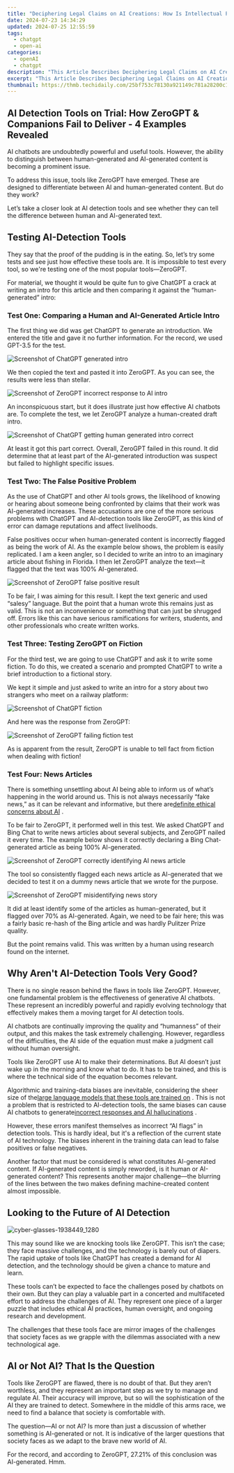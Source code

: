 ```yaml
---
title: "Deciphering Legal Claims on AI Creations: How Is Intellectual Property Managed?"
date: 2024-07-23 14:34:29
updated: 2024-07-25 12:55:59
tags:
  - chatgpt
  - open-ai
categories:
  - openAI
  - chatgpt
description: "This Article Describes Deciphering Legal Claims on AI Creations: How Is Intellectual Property Managed?"
excerpt: "This Article Describes Deciphering Legal Claims on AI Creations: How Is Intellectual Property Managed?"
thumbnail: https://thmb.techidaily.com/25bf753c78130a921149c781a28200c1963f284bc6d075e275272bdd4200ee96.jpg
---
```


## AI Detection Tools on Trial: How ZeroGPT & Companions Fail to Deliver - 4 Examples Revealed

 AI chatbots are undoubtedly powerful and useful tools. However, the ability to distinguish between human-generated and AI-generated content is becoming a prominent issue.

 To address this issue, tools like ZeroGPT have emerged. These are designed to differentiate between AI and human-generated content. But do they work?

 Let’s take a closer look at AI detection tools and see whether they can tell the difference between human and AI-generated text.

## Testing AI-Detection Tools

 They say that the proof of the pudding is in the eating. So, let’s try some tests and see just how effective these tools are. It is impossible to test every tool, so we're testing one of the most popular tools—ZeroGPT.

 For material, we thought it would be quite fun to give ChatGPT a crack at writing an intro for this article and then comparing it against the “human-generated” intro:

### Test One: Comparing a Human and AI-Generated Article Intro

 The first thing we did was get ChatGPT to generate an introduction. We entered the title and gave it no further information. For the record, we used GPT-3.5 for the test.

![Screenshot of ChatGPT generated intro](https://static1.makeuseofimages.com/wordpress/wp-content/uploads/2023/06/screenshot-of-chatgpt-generated-intro.jpg)

 We then copied the text and pasted it into ZeroGPT. As you can see, the results were less than stellar.

![Screenshot of ZeroGPT incorrect response to AI intro](https://static1.makeuseofimages.com/wordpress/wp-content/uploads/2023/06/screenshot-of-zerogpt-incorrect-response-to-ai-intro.jpg)

 An inconspicuous start, but it does illustrate just how effective AI chatbots are. To complete the test, we let ZeroGPT analyze a human-created draft intro.

![Screenshot of ChatGPT getting human generated intro correct](https://static1.makeuseofimages.com/wordpress/wp-content/uploads/2023/06/screenshot-of-chatgpt-getting-human-generated-intro-correct.jpg)

 At least it got this part correct. Overall, ZeroGPT failed in this round. It did determine that at least part of the AI-generated introduction was suspect but failed to highlight specific issues.

### Test Two: The False Positive Problem

 As the use of ChatGPT and other AI tools grows, the likelihood of knowing or hearing about someone being confronted by claims that their work was AI-generated increases. These accusations are one of the more serious problems with ChatGPT and AI-detection tools like ZeroGPT, as this kind of error can damage reputations and affect livelihoods.

 False positives occur when human-generated content is incorrectly flagged as being the work of AI. As the example below shows, the problem is easily replicated. I am a keen angler, so I decided to write an intro to an imaginary article about fishing in Florida. I then let ZeroGPT analyze the text—it flagged that the text was 100% AI-generated.

![Screenshot of ZeroGPT false positive result](https://static1.makeuseofimages.com/wordpress/wp-content/uploads/2023/06/screenshot-of-zerogpt-false-positive-result.jpg)

 To be fair, I was aiming for this result. I kept the text generic and used “salesy” language. But the point that a human wrote this remains just as valid. This is not an inconvenience or something that can just be shrugged off. Errors like this can have serious ramifications for writers, students, and other professionals who create written works.

### Test Three: Testing ZeroGPT on Fiction

 For the third test, we are going to use ChatGPT and ask it to write some fiction. To do this, we created a scenario and prompted ChatGPT to write a brief introduction to a fictional story.

 We kept it simple and just asked to write an intro for a story about two strangers who meet on a railway platform:

![Screenshot of ChatGPT fiction](https://static1.makeuseofimages.com/wordpress/wp-content/uploads/2023/06/screenshot-of-chatgpt-fiction.jpg)

And here was the response from ZeroGPT:

![Screenshot of ZeroGPT failing fiction test](https://static1.makeuseofimages.com/wordpress/wp-content/uploads/2023/06/screenshot-of-zerogpt-failing-fiction-test.jpg)

 As is apparent from the result, ZeroGPT is unable to tell fact from fiction when dealing with fiction!

### Test Four: News Articles

 There is something unsettling about AI being able to inform us of what’s happening in the world around us. This is not always necessarily “fake news,” as it can be relevant and informative, but there are[definite ethical concerns about AI](https://www.makeuseof.com/ethical-dilemmas-in-artificial-intelligence/) .

 To be fair to ZeroGPT, it performed well in this test. We asked ChatGPT and Bing Chat to write news articles about several subjects, and ZeroGPT nailed it every time. The example below shows it correctly declaring a Bing Chat-generated article as being 100% AI-generated.

![Screenshot of ZeroGPT correctly identifying AI news article](https://static1.makeuseofimages.com/wordpress/wp-content/uploads/2023/06/screenshot-of-zerogpt-correctly-identifying-ai-news-article.jpg)

 The tool so consistently flagged each news article as AI-generated that we decided to test it on a dummy news article that we wrote for the purpose.

![Screenshot of ZeroGPT misidentifying news story](https://static1.makeuseofimages.com/wordpress/wp-content/uploads/2023/06/screenshot-of-zerogpt-misidentifying-news-story.jpg)

 It did at least identify some of the articles as human-generated, but it flagged over 70% as AI-generated. Again, we need to be fair here; this was a fairly basic re-hash of the Bing article and was hardly Pulitzer Prize quality.

 But the point remains valid. This was written by a human using research found on the internet.

## Why Aren't AI-Detection Tools Very Good?

 There is no single reason behind the flaws in tools like ZeroGPT. However, one fundamental problem is the effectiveness of generative AI chatbots. These represent an incredibly powerful and rapidly evolving technology that effectively makes them a moving target for AI detection tools.

 AI chatbots are continually improving the quality and “humanness” of their output, and this makes the task extremely challenging. However, regardless of the difficulties, the AI side of the equation must make a judgment call without human oversight.

 Tools like ZeroGPT use AI to make their determinations. But AI doesn’t just wake up in the morning and know what to do. It has to be trained, and this is where the technical side of the equation becomes relevant.

 Algorithmic and training-data biases are inevitable, considering the sheer size of the[large language models that these tools are trained on](https://www.makeuseof.com/what-are-large-langauge-models-how-do-they-work/) . This is not a problem that is restricted to AI-detection tools, the same biases can cause AI chatbots to generate[incorrect responses and AI hallucinations](https://www.makeuseof.com/what-is-ai-hallucination-and-how-do-you-spot-it/) .

 However, these errors manifest themselves as incorrect “AI flags” in detection tools. This is hardly ideal, but it's a reflection of the current state of AI technology. The biases inherent in the training data can lead to false positives or false negatives.

 Another factor that must be considered is what constitutes AI-generated content. If AI-generated content is simply reworded, is it human or AI-generated content? This represents another major challenge—the blurring of the lines between the two makes defining machine-created content almost impossible.

## Looking to the Future of AI Detection

![cyber-glasses-1938449_1280](https://static1.makeuseofimages.com/wordpress/wp-content/uploads/2023/06/cyber-glasses-1938449_1280.jpg)

 This may sound like we are knocking tools like ZeroGPT. This isn’t the case; they face massive challenges, and the technology is barely out of diapers. The rapid uptake of tools like ChatGPT has created a demand for AI detection, and the technology should be given a chance to mature and learn.

 These tools can’t be expected to face the challenges posed by chatbots on their own. But they can play a valuable part in a concerted and multifaceted effort to address the challenges of AI. They represent one piece of a larger puzzle that includes ethical AI practices, human oversight, and ongoing research and development.

 The challenges that these tools face are mirror images of the challenges that society faces as we grapple with the dilemmas associated with a new technological age.

## AI or Not AI? That Is the Question

 Tools like ZeroGPT are flawed, there is no doubt of that. But they aren’t worthless, and they represent an important step as we try to manage and regulate AI. Their accuracy will improve, but so will the sophistication of the AI they are trained to detect. Somewhere in the middle of this arms race, we need to find a balance that society is comfortable with.

 The question—AI or not AI? Is more than just a discussion of whether something is AI-generated or not. It is indicative of the larger questions that society faces as we adapt to the brave new world of AI.

 For the record, and according to ZeroGPT, 27.21% of this conclusion was AI-generated. Hmm.


<ins class="adsbygoogle"
     style="display:block"
     data-ad-format="autorelaxed"
     data-ad-client="ca-pub-7571918770474297"
     data-ad-slot="1223367746"></ins>



<ins class="adsbygoogle"
     style="display:block"
     data-ad-client="ca-pub-7571918770474297"
     data-ad-slot="8358498916"
     data-ad-format="auto"
     data-full-width-responsive="true"></ins>
